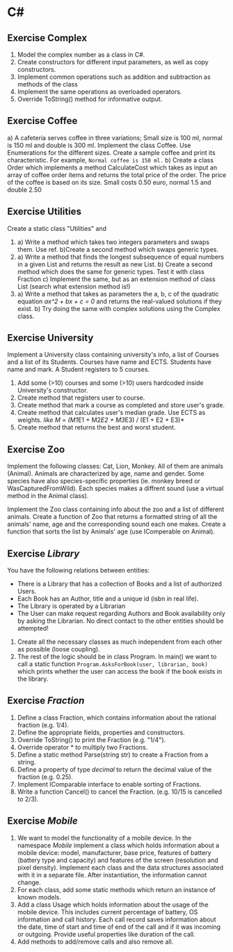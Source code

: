 # C\#


## Exercise Complex
1. Model the complex number as a class in C#. 
2. Create constructors for different input parameters, as well as copy constructors.
3. Implement common operations such as addition and subtraction as methods of the class 
4. Implement the same operations as overloaded operators. 
5. Override ToString() method for informative output.


## Exercise Coffee
a) A cafeteria serves coffee in three variations; Small size is 100 ml, normal is 150 ml and double is 300 ml. Implement the class Coffee. Use Enumerations for the different sizes. Create a sample coffee and print its characteristic. For example, `Normal coffee is 150 ml.`
b) Create a class Order which implements a method CalculateCost which takes as input an array of coffee order items and returns the total price of the order. The price of the coffee is  based on its size. Small costs 0.50 euro, normal 1.5 and double 2.50


## Exercise Utilities
Create a static class "Utilities" and 
1. a) Write a method which takes two integers parameters and swaps them. Use ref. 
   b)Create a second method which swaps generic types.
2. a) Write a  method that finds the longest subsequence of equal numbers in a given List<int> and returns the result as new List<int>. 
   b) Create a second method which does the same for generic types. Test it with  class Fraction 
   c) Implement the same, but as an extension method of class List (search what extension method is!)
3. a) Write a method that takes as parameters the a, b, c of the quadratic equation *ax^2 + bx + c = 0* and returns the real-valued solutions if they exist. 
   b) Try doing the same with complex solutions using the Complex class.


## Exercise University
Implement a University class containing university's info, a list of Courses and a list of its Students. Courses have name and ECTS. Students have name and mark. A Student registers to 5 courses.
1. Add some (>10) courses and some (>10) users hardcoded inside University's constructor.
1. Create method that registers user to course.
2. Create method that mark a course as completed and store user's grade.
3. Create method that calculates user's median grade. Use ECTS as weights.
*like M = (M1*E1 + M2*E2 + M3*E3) / (E1 + E2 + E3)*
4. Create method that returns the best and worst student.


## Exercise Zoo
Implement the following classes: Cat, Lion, Monkey. All of them are animals (Animal). Animals are characterized by age, name and gender. Some species have also species-specific properties (ie. monkey breed or WasCapturedFromWild). Each species makes a diffrent sound (use a virtual method in the Animal class).

Implement the Zoo class containing info about the zoo and a list of different animals. Create a function of Zoo that returns a formatted string of all the animals' name, age and the corresponding sound each one makes. Create a function that sorts the list by Animals' age (use IComperable on Animal).


## Exercise *Library*
You have the following relations between entities:
+ There is a Library that has a collection of Books and a list of authorized Users.
+ Each Book has an Author, title and a unique id (isbn in real life).
+ The Library is operated by a Librarian
+ The User can make request regarding Authors and Book availability only by asking the Librarian. No direct contact to the other entities should be attempted!
1. Create all the necessary classes as much independent from each other as possible (loose coupling).
2. The rest of the logic should be in class Program. In main() we want to call a static function `Program.AsksForBook(user, librarian, book)` which prints whether the user can access the book if the book exists in the library.


## Exercise *Fraction*
1. Define a class Fraction, which contains information about the rational fraction (e.g. 1/4).  
2. Define the appropriate fields, properties and constructors.  
3. Override ToString() to print the Fraction (e.g. "1/4").  
4. Override operator * to multiply two Fractions.  
5. Define a static method Parse(string str) to create a Fraction from a string.
6. Define a property of type *decimal* to return the decimal value of the fraction (e.g. 0.25).  
7. Implement IComparable interface to enable sorting of Fractions.  
8. Write a function Cancel() to cancel the Fraction. (e.g. 10/15 is cancelled to 2/3).


## Exercise *Mobile*
1. We want to model the functionality of a mobile device. In the namespace *Mobile* implement a class which holds information about a mobile device: model, manufacturer, base price, features of battery (battery type and capacity) and features of the screen (resolution and pixel density). Implement each class and the data structures associated with it in a separate file. After instantiation, the information cannot change.
3. For each class, add some static methods which return an instance of known models.
4. Add a class Usage which holds information about the usage of the mobile device. This includes current percentage of battery,  OS information and call history. Each call record saves information about the date, time of start and time of end of the call and if it was incoming or outgoing. Provide useful properties like duration of the call.
5. Add methods to add/remove calls and also remove all.
